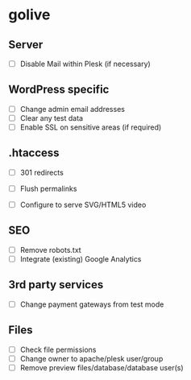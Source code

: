 # golive


## Server

- [ ] Disable Mail within Plesk (if necessary)

## WordPress specific

- [ ] Change admin email addresses
- [ ] Clear any test data
- [ ] Enable SSL on sensitive areas (if required)

## .htaccess

- [ ] 301 redirects
- [ ] Flush permalinks
- [ ] Configure to serve SVG/HTML5 video


## SEO

- [ ] Remove robots.txt
- [ ] Integrate (existing) Google Analytics

## 3rd party services

- [ ] Change payment gateways from test mode

## Files

- [ ] Check file permissions
- [ ] Change owner to apache/plesk user/group
- [ ] Remove preview files/database/database user(s)
